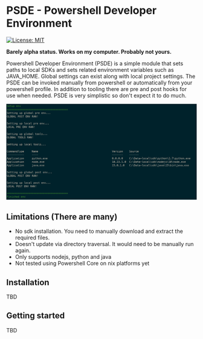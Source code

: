 # PSDE - Powershell Developer Environment

[![License: MIT](https://img.shields.io/badge/License-MIT-yellow.svg)](https://opensource.org/licenses/MIT)

**Barely alpha status. Works on my computer. Probably not yours.**

Powershell Developer Environment (PSDE) is a simple module that sets paths to local SDKs and sets related environment variables 
such as JAVA_HOME. Global settings can exist along with local project settings.  The PSDE can be invoked manually 
from powershell or automatically from your powershell profile.  In addition to tooling there are pre and post 
hooks for use when needed. PSDE is very simplistic so don't expect it to do much.

![Powershell Developer Environment](screenshot.png?raw=true "Powershell Developer Environment")

## Limitations (There are many)

* No sdk installation.  You need to manually download and extract the required files.
* Doesn't update via directory traversal.  It would need to be manually run again.
* Only supports nodejs, python and java
* Not tested using Powershell Core on nix platforms yet

## Installation

TBD

## Getting started

TBD
